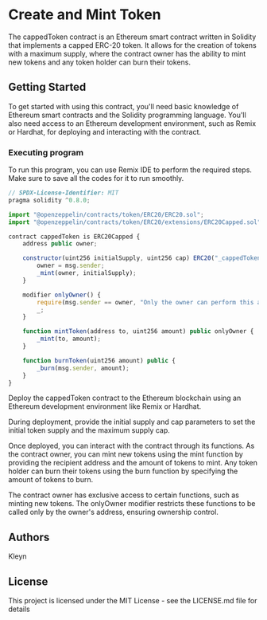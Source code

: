 # Create and Mint Token
The cappedToken contract is an Ethereum smart contract written in Solidity that implements a capped ERC-20 token. It allows for the creation of tokens with a maximum supply, where the contract owner has the ability to mint new tokens and any token holder can burn their tokens.

## Getting Started
To get started with using this contract, you'll need basic knowledge of Ethereum smart contracts and the Solidity programming language. You'll also need access to an Ethereum development environment, such as Remix or Hardhat, for deploying and interacting with the contract.

### Executing program

To run this program, you can use Remix IDE to perform the required steps. Make sure to save all the codes for it to run smoothly.

```javascript
// SPDX-License-Identifier: MIT
pragma solidity ^0.8.0;

import "@openzeppelin/contracts/token/ERC20/ERC20.sol";
import "@openzeppelin/contracts/token/ERC20/extensions/ERC20Capped.sol";

contract cappedToken is ERC20Capped {
    address public owner;

    constructor(uint256 initialSupply, uint256 cap) ERC20("_cappedToken", "CTK") ERC20Capped(cap) {
        owner = msg.sender;
        _mint(owner, initialSupply);
    }

    modifier onlyOwner() {
        require(msg.sender == owner, "Only the owner can perform this action");
        _;
    }

    function mintToken(address to, uint256 amount) public onlyOwner {
        _mint(to, amount);
    }

    function burnToken(uint256 amount) public {
        _burn(msg.sender, amount);
    }
}
```

Deploy the cappedToken contract to the Ethereum blockchain using an Ethereum development environment like Remix or Hardhat.

During deployment, provide the initial supply and cap parameters to set the initial token supply and the maximum supply cap.

Once deployed, you can interact with the contract through its functions.
As the contract owner, you can mint new tokens using the mint function by providing the recipient address and the amount of tokens to mint.
Any token holder can burn their tokens using the burn function by specifying the amount of tokens to burn.

The contract owner has exclusive access to certain functions, such as minting new tokens.
The onlyOwner modifier restricts these functions to be called only by the owner's address, ensuring ownership control.

## Authors

Kleyn 

## License

This project is licensed under the MIT License - see the LICENSE.md file for details
